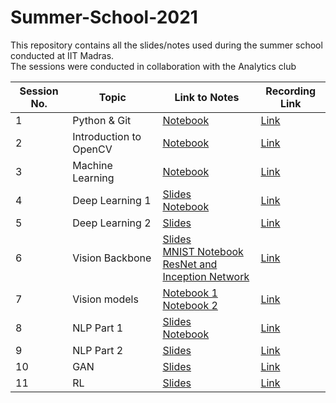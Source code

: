 # Summer-School-2021
This repository contains all the slides/notes used during the summer school conducted at IIT Madras. <br>
The sessions were conducted in collaboration with the Analytics club


| Session No.| Topic | Link to Notes | Recording Link |
|------------|--------|--------------|----------------|
| 1 | Python & Git| [Notebook](https://colab.research.google.com/github/Vinayak-VG/SummerSchool-Assignment) | [Link](https://drive.google.com/file/d/1C2WUfQL3x06Kpl-xOgTb0x3srq-c8kxU/view?usp=sharing) |
| 2 | Introduction to OpenCV | [Notebook](https://colab.research.google.com/github/sgauthamr2001/cv-session/blob/main/cv_session.ipynb) | [Link](https://drive.google.com/file/d/1jNPti1o6eavgcLJ02yfvna208fnk34a6/view?usp=sharing) |
|3 | Machine Learning | [Notebook](https://colab.research.google.com/drive/1CekCToXAKB7Ife1r1Ya8Vz9PfDpUjuA3) | [Link](https://drive.google.com/file/d/1KTWEpQUSBb9YdY6cCa6QZvqKbomQNfoc/view?usp=sharing) |
|4 | Deep Learning 1 | [Slides](https://drive.google.com/file/d/1ct-RZl65DNO9MHTlrKDwicUm6Xz2BGrG/view) <br> [Notebook](https://colab.research.google.com/drive/1ZDVA1bvEJtv1fwjRF8OCjTV1uqcGQl2H?usp=sharing)| [Link](https://smailiitmacin-my.sharepoint.com/:v:/g/personal/ed19b030_smail_iitm_ac_in/EWH0plv7AHJOguGKtGA_Ix0BSNbbKb1Bk9CX9EeQSoh58g?e=1nqNb2) |
|5| Deep Learning 2 | [Slides](https://github.com/analytics-club-iitm/Summer-School-2021/blob/main/session5/DL_session_2.pdf) | [Link](https://drive.google.com/file/d/1Ek4Z2tihbln8gKO1U6UB7cSNXacr6FSd/view?usp=sharing) |
|6| Vision Backbone | [Slides](https://docs.google.com/presentation/d/19E5CO4V_WB8SFr7eRr-uxDJV2tz9shV88vrkRB-sWnc/edit?usp=sharing) <br> [MNIST Notebook](https://colab.research.google.com/drive/1qnyPEp4ih5DyCMGfwrk4wF6p0U82Gsq6) <br> [ResNet and Inception Network](https://colab.research.google.com/drive/17ptUf8k-GJ5SkhRGP9Qf0k_Dsz5tAOqA?usp=sharing)| [Link](https://drive.google.com/file/d/1RyEfpvGtR1vnRQE5l1HVLU5YSLPMySJE/view?usp=sharing) |
|7| Vision models |  [Notebook 1](https://colab.research.google.com/drive/19srANmNmRYnpoQkaam_tP2IyrpzidiTP) <br> [Notebook 2](https://colab.research.google.com/drive/179PpG9ODBgB_3dLvByde-b4hesPSQ17H?usp=sharing) | [Link](https://smailiitmacin-my.sharepoint.com/:v:/g/personal/ed19b001_smail_iitm_ac_in/EZPpDVj8guFLs-oQfwDVMgwBftfTsR1wfvc2Ym7cDRo4gQ?e=sB9Fc6) |
|8| NLP Part 1 | [Slides](https://github.com/analytics-club-iitm/Summer-School-2021/blob/main/session8/NLP.pdf) <br> [Notebook](https://colab.research.google.com/drive/16dxRgiBqEtJvE5EutovsoVRwzwYt_h1b?usp=sharing)| [Link](https://smailiitmacin.sharepoint.com/:v:/s/DLmasterclassSummerSchool-group/ESYKULSAGKFLhTZNIMQQZO4BsybFYmiwg_RB-kc826q_gA?e=CXKwWV) |
|9| NLP Part 2 | [Slides](https://github.com/analytics-club-iitm/Summer-School-2021/blob/main/session9/NMT.pdf) | [Link](https://drive.google.com/file/d/17FD4WqPmtgxyOt9-YPlxvhJGokA8XAbT/view?usp=sharing) |
|10| GAN | [Slides](https://docs.google.com/presentation/d/13W0STto1Tz6PbY5udhazyGOsIlQHHltVBApR-J8xXJ0/edit#slide=id.p23) | [Link](https://drive.google.com/file/d/1ff8jitlNU5XYHIDy9QxOuF7w8R_viieS/view?usp=sharing) 
|11| RL | [Slides](https://github.com/nihalgeorge01/DLSS_RL/blob/main/DLSS_RL_Slides.pdf) | [Link](https://smailiitmacin-my.sharepoint.com/:v:/g/personal/ce20b101_smail_iitm_ac_in/Ed_t-1DALJBDqDnaHrXdtEEBHNxS48IhaobhGY9V0mx7NA?e=poSJLZ)
